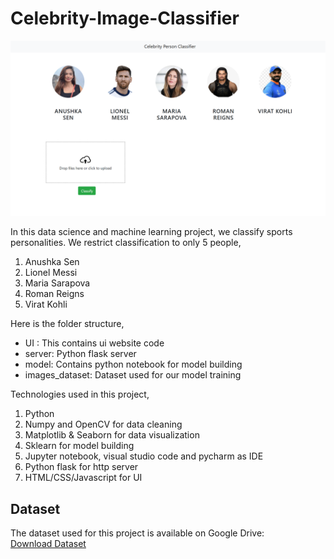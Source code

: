 # Celebrity-Image-Classifier
![](ui_snapshot.png)

In this data science and machine learning project, we classify sports personalities. We restrict classification to only 5 people,
1) Anushka Sen
2) Lionel Messi
3) Maria Sarapova
4) Roman Reigns
5) Virat Kohli

Here is the folder structure,
* UI : This contains ui website code 
* server: Python flask server
* model: Contains python notebook for model building
* images_dataset: Dataset used for our model training

Technologies used in this project,
1. Python
2. Numpy and OpenCV for data cleaning
3. Matplotlib & Seaborn for data visualization
4. Sklearn for model building
5. Jupyter notebook, visual studio code and pycharm as IDE
6. Python flask for http server
7. HTML/CSS/Javascript for UI

## Dataset
The dataset used for this project is available on Google Drive:  
[Download Dataset](https://drive.google.com/drive/folders/1ES_q36wMTll1JJGfZ4C9Nwrvo_K4hHwL?usp=drive_link)
